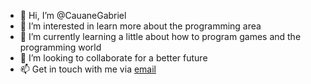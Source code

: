- 👋 Hi, I’m @CauaneGabriel
- 👀 I’m interested in learn more about the programming area
- 🌱 I’m currently learning a little about how to program games and the programming world
- 💞️ I’m looking to collaborate for a better future
- 📫 Get in touch with me via [email](cauane.gabriel@escola.pr.gov.br)

<!---
CauaneGabriel/CauaneGabriel is a ✨ special ✨ repository because its `README.md` (this file) appears on your GitHub profile.
You can click the Preview link to take a look at your changes.
--->
